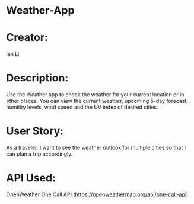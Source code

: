 # Weather-App

# Creator:
Ian Li

# Description:
Use the Weather app to check the weather for your current location or in other places. You can view the current weather, upcoming 5-day forecast, humitity levels, wind speed and the UV index of desired cities.

# User Story:
As a traveler, I want to see the weather outlook for multiple cities so that I can plan a trip accordingly.

# API Used:
OpenWeather One Call API (https://openweathermap.org/api/one-call-api)


